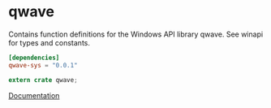 # qwave #
Contains function definitions for the Windows API library qwave. See winapi for types and constants.

```toml
[dependencies]
qwave-sys = "0.0.1"
```

```rust
extern crate qwave;
```

[Documentation](https://retep998.github.io/doc/winapi/qwave/)
